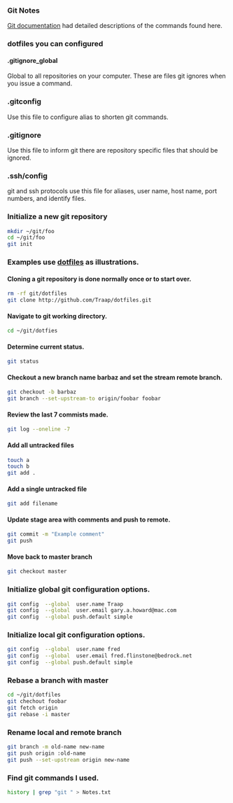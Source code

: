 ### Git Notes
[Git documentation](https://git-scm.com/) had detailed descriptions of
the commands found here.

### dotfiles you can configured
#### .gitignore_global
Global to all repositories on your computer.  These are files git ignores when
you issue a command.

### .gitconfig
Use this file to configure alias to shorten git commands.

### .gitignore
Use this file to inform git there are repository specific files that should be
ignored.

### .ssh/config
git and ssh protocols use this file for aliases, user name, host name, port
numbers, and identify files.

### Initialize a new git repository
```bash
mkdir ~/git/foo
cd ~/git/foo
git init
```

### Examples use [dotfiles](https://github.com/Traap/dotifles.git) as illustrations.
#### Cloning a git repository is done normally once or to start over.
```bash
rm -rf git/dotfiles
git clone http://github.com/Traap/dotfiles.git
```

#### Navigate to git working directory.
```bash
cd ~/git/dotfies
```

#### Determine current status.
```bash
git status
```

#### Checkout a new branch name barbaz and set the stream remote branch.
```bash
git checkout -b barbaz
git branch --set-upstream-to origin/foobar foobar
```

#### Review the last 7 commists made.
```bash
git log --oneline -7
```

#### Add all untracked files
```bash
touch a
touch b
git add .
```

#### Add a single untracked file
```bash
git add filename
```

#### Update stage area with comments and push to remote.
```bash
git commit -m "Example comment"
git push
```

#### Move back to master branch
```bash
git checkout master
```

### Initialize global git configuration options.
```bash
git config  --global  user.name Traap
git config  --global  user.email gary.a.howard@mac.com
git config  --global push.default simple
```

### Initialize local git configuration options.
```bash
git config  --global  user.name fred
git config  --global  user.email fred.flinstone@bedrock.net
git config  --global push.default simple
```

### Rebase a branch with master
```bash
cd ~/git/dotfiles
git chechout foobar
git fetch origin
git rebase -i master
```

### Rename local and remote branch
```bash
git branch -m old-name new-name
git push origin :old-name
git push --set-upstream origin new-name
```

### Find git commands I used.
```bash
history | grep "git " > Notes.txt
```
